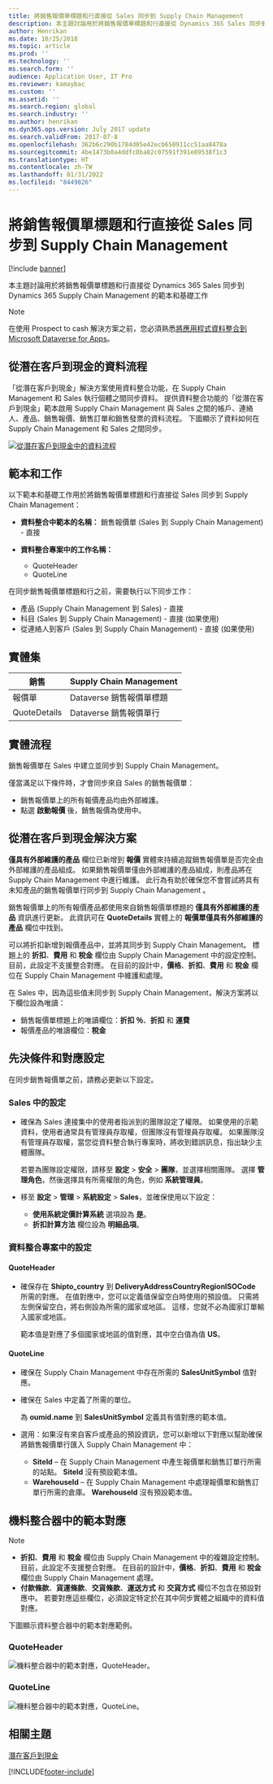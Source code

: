 ```yaml
---
title: 將銷售報價單標題和行直接從 Sales 同步到 Supply Chain Management
description: 本主題討論用於將銷售報價單標題和行直接從 Dynamics 365 Sales 同步到 Dynamics 365 Supply Chain Management 的範本和基礎工作
author: Henrikan
ms.date: 10/25/2018
ms.topic: article
ms.prod: ''
ms.technology: ''
ms.search.form: ''
audience: Application User, IT Pro
ms.reviewer: kamaybac
ms.custom: ''
ms.assetid: ''
ms.search.region: global
ms.search.industry: ''
ms.author: henrikan
ms.dyn365.ops.version: July 2017 update
ms.search.validFrom: 2017-07-8
ms.openlocfilehash: 362b6c290b1784d05e42ecb650911cc51aa8478a
ms.sourcegitcommit: 4be1473b0a4ddfc0ba82c07591f391e89538f1c3
ms.translationtype: HT
ms.contentlocale: zh-TW
ms.lasthandoff: 01/31/2022
ms.locfileid: "8449826"
---
```

# <a name="synchronize-sales-quotation-headers-and-lines-directly-from-sales-to-supply-chain-management"></a>將銷售報價單標題和行直接從 Sales 同步到 Supply Chain Management

[!include [banner](../includes/banner.md)]



本主題討論用於將銷售報價單標題和行直接從 Dynamics 365 Sales 同步到 Dynamics 365 Supply Chain Management 的範本和基礎工作

> [!NOTE]
> 在使用 Prospect to cash 解決方案之前，您必須熟悉[將應用程式資料整合到 Microsoft Dataverse for Apps](/powerapps/administrator/data-integrator)。

## <a name="data-flow-in-prospect-to-cash"></a>從潛在客戶到現金的資料流程

「從潛在客戶到現金」解決方案使用資料整合功能，在 Supply Chain Management 和 Sales 執行個體之間同步資料。 提供資料整合功能的「從潛在客戶到現金」範本啟用 Supply Chain Management 與 Sales 之間的帳戶、連絡人、產品、銷售報價、銷售訂單和銷售發票的資料流程。 下圖顯示了資料如何在 Supply Chain Management 和 Sales 之間同步。

[![從潛在客戶到現金中的資料流程](./media/prospect-to-cash-data-flow.png)](./media/prospect-to-cash-data-flow.png)

## <a name="template-and-tasks"></a>範本和工作

以下範本和基礎工作用於將銷售報價單標題和行直接從 Sales 同步到 Supply Chain Management：

- **資料整合中範本的名稱：** 銷售報價單 (Sales 到 Supply Chain Management) - 直接
- **資料整合專案中的工作名稱：**

    - QuoteHeader
    - QuoteLine

在同步銷售報價單標題和行之前，需要執行以下同步工作：

- 產品 (Supply Chain Management 到 Sales) - 直接
- 科目 (Sales 到 Supply Chain Management) - 直接 (如果使用)
- 從連絡人到客戶 (Sales 到 Supply Chain Management) - 直接 (如果使用)

## <a name="entity-set"></a>實體集

| 銷售        | Supply Chain Management     |
|--------------|----------------------------|
| 報價單       | Dataverse 銷售報價單標題 |
| QuoteDetails | Dataverse 銷售報價單行  |

## <a name="entity-flow"></a>實體流程

銷售報價單在 Sales 中建立並同步到 Supply Chain Management。

僅當滿足以下條件時，才會同步來自 Sales 的銷售報價單：

- 銷售報價單上的所有報價產品均由外部維護。
- 點選 **啟動報價** 後，銷售報價為使用中。

## <a name="prospect-to-cash-solution-for-sales"></a>從潛在客戶到現金解決方案

**僅具有外部維護的產品** 欄位已新增到 **報價** 實體來持續追蹤銷售報價單是否完全由外部維護的產品組成。 如果銷售報價單僅由外部維護的產品組成，則產品將在 Supply Chain Management 中進行維護。 此行為有助於確保您不會嘗試將具有未知產品的銷售報價單行同步到 Supply Chain Management 。

銷售報價單上的所有報價產品都使用來自銷售報價單標題的 **僅具有外部維護的產品** 資訊進行更新。 此資訊可在 **QuoteDetails** 實體上的 **報價單僅具有外部維護的產品** 欄位中找到。

可以將折扣新增到報價產品中，並將其同步到 Supply Chain Management。 標題上的 **折扣**、**費用** 和 **稅金** 欄位由 Supply Chain Management 中的設定控制。 目前，此設定不支援整合對應。 在目前的設計中，**價格**、**折扣**、**費用** 和 **稅金** 欄位在 Supply Chain Management 中維護和處理。

在 Sales 中，因為這些值未同步到 Supply Chain Management，解決方案將以下欄位設為唯讀：

- 銷售報價單標題上的唯讀欄位：**折扣 ％**、**折扣** 和 **運費**
- 報價產品的唯讀欄位：**稅金**

## <a name="preconditions-and-mapping-setup"></a>先決條件和對應設定

在同步銷售報價單之前，請務必更新以下設定。

### <a name="setup-in-sales"></a>Sales 中的設定

- 確保為 Sales 連接集中的使用者指派到的團隊設定了權限。 如果使用的示範資料，使用者通常具有管理員存取權，但團隊沒有管理員存取權。 如果團隊沒有管理員存取權，當您從資料整合執行專案時，將收到錯誤訊息，指出缺少主體團隊。

    若要為團隊設定權限，請移至 **設定** &gt; **安全** &gt; **團隊**，並選擇相關團隊。 選擇 **管理角色**，然後選擇具有所需權限的角色，例如 **系統管理員**。

- 移至 **設定** &gt; **管理** &gt; **系統設定** &gt; **Sales**，並確保使用以下設定：

    - **使用系統定價計算系統** 選項設為 **是**。
    - **折扣計算方法** 欄位設為 **明細品項**。

### <a name="setup-in-the-data-integration-project"></a>資料整合專案中的設定

#### <a name="quoteheader"></a>QuoteHeader

- 確保存在 **Shipto\_country** 到 **DeliveryAddressCountryRegionISOCode** 所需的對應。 在值對應中，您可以定義值保留空白時使用的預設值。 只需將左側保留空白，將右側設為所需的國家或地區。 這樣，您就不必為國家訂單輸入國家或地區。

    範本值是對應了多個國家或地區的值對應，其中空白值為值 **US**。

#### <a name="quoteline"></a>QuoteLine

- 確保在 Supply Chain Management 中存在所需的 **SalesUnitSymbol** 值對應。
- 確保在 Sales 中定義了所需的單位。

    為 **oumid.name** 到 **SalesUnitSymbol** 定義具有值對應的範本值。

- 選用：如果沒有來自客戶或產品的預設資訊，您可以新增以下對應以幫助確保將銷售報價單行匯入 Supply Chain Management 中：

    - **SiteId** – 在 Supply Chain Management 中產生報價單和銷售訂單行所需的站點。 **SiteId** 沒有預設範本值。
    - **WarehouseId** – 在 Supply Chain Management 中處理報價單和銷售訂單行所需的倉庫。 **WarehouseId** 沒有預設範本值。

## <a name="template-mapping-in-data-integrator"></a>機料整合器中的範本對應

> [!NOTE]
> - **折扣**、**費用** 和 **稅金** 欄位由 Supply Chain Management 中的複雜設定控制。 目前，此設定不支援整合對應。 在目前的設計中，**價格**、**折扣**、**費用** 和 **稅金** 欄位由 Supply Chain Management 處理。
> - **付款條款**、**貨運條款**、**交貨條款**、**運送方式** 和 **交貨方式** 欄位不包含在預設對應中。 若要對應這些欄位，必須設定特定於在其中同步實體之組織中的資料值對應。

下圖顯示資料整合器中的範本對應範例。

### <a name="quoteheader"></a>QuoteHeader

![機料整合器中的範本對應，QuoteHeader。](./media/sales-quotation-direct-template-mapping-data-integrator-1.png)

### <a name="quoteline"></a>QuoteLine

![機料整合器中的範本對應，QuoteLine。](./media/sales-quotation-direct-template-mapping-data-integrator-2.png)

## <a name="related-topics"></a>相關主題

[潛在客戶到現金](prospect-to-cash.md)



[!INCLUDE[footer-include](../../includes/footer-banner.md)]